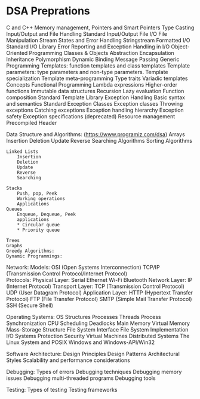 # DSA Preprations

C and C++
	Memory management, Pointers and Smart Pointers
	Type Casting
	Input/Output and File Handling
		Standard Input/Output
		File I/O
		File Manipulation
		Stream States and Error Handling
		Stringstream
		Formatted I/O
		Standard I/O Library
		Error Reporting and Exception Handling in I/O
	Object-Oriented Programming 
		Classes & Objects
		Abstraction
		Encapsulation
		Inheritance
		Polymorphism
		Dynamic Binding 
		Message Passing
	Generic Programming
		Templates: function templates and class templates
		Template parameters: type parameters and non-type parameters.
		Template specialization
		Template meta-programming
		Type traits
		Variadic templates
		Concepts
	Functional Programming
		Lambda expressions
		Higher-order functions
		Immutable data structures
		Recursion
		Lazy evaluation
		Function composition
	Standard Template Library
	Exception Handling
		Basic syntax and semantics
		Standard Exception Classes
		Exception classes
		Throwing exceptions
		Catching exceptions
		Exception handling hierarchy
		Exception safety
		Exception specifications (deprecated)
		Resource management
	Precompiled Header

Data Structure and Algorithms: (https://www.programiz.com/dsa)
	Arrays
		Insertion
		Deletion
		Update
		Reverse
		Searching Algorithms
		Sorting Algorithms 
		
	Linked Lists
		Insertion
		Deletion
		Update
		Reverse
		Searching
		
	Stacks 
		Push, pop, Peek 
		Working operations
		Applications
	Queues 
		Enqueue, Dequeue, Peek
		applications
		* Circular queue
		* Priority queue
		
	Trees
	Graphs
	Greedy Algorithms: 
	Dynamic Programmings:
	
Network:
	Models:
		OSI (Open Systems Interconnection)
		TCP/IP (Transmission Control Protocol/Internet Protocol) 	
	Protocols:
		Physical Layer:
			Serial
			Ethernet
			Wi-Fi
			Bluetooth
		Network Layer:
			IP (Internet Protocol)
		Transport Layer:
			TCP (Transmission Control Protocol)
			UDP (User Datagram Protocol)
		Application Layer:
			HTTP (Hypertext Transfer Protocol)
			FTP (File Transfer Protocol)
			SMTP (Simple Mail Transfer Protocol)
			SSH (Secure Shell)

Operating Systems:
	OS Structures
	Processes
	Threads
	Process Synchronization 
	CPU Scheduling 
	Deadlocks 
	Main Memory 
	Virtual Memory
	Mass-Storage Structure
	File System Interface 
	File System Implementation 
	I/O Systems
	Protection 
	Security
	Virtual Machines
	Distributed Systems 
	The Linux System and POSIX
	Windows and Windows-API/Win32
	
Software Architecture:
	Design Principles
	Design Patterns
	Architectural Styles
	Scalability and performance considerations 

Debugging:
	Types of errors 
	Debugging techniques 
	Debugging memory issues 
	Debugging multi-threaded programs
	Debugging tools
	
Testing:
	Types of testing 
	Testing frameworks